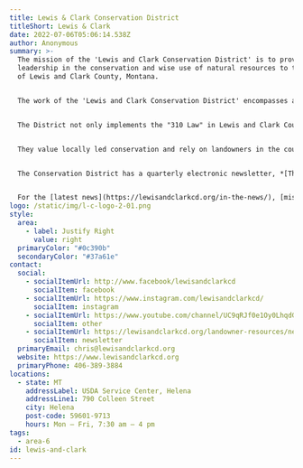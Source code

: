 ```yaml
---
title: Lewis & Clark Conservation District
titleShort: Lewis & Clark
date: 2022-07-06T05:06:14.538Z
author: Anonymous
summary: >-
  The mission of the 'Lewis and Clark Conservation District' is to provide
  leadership in the conservation and wise use of natural resources to the people
  of Lewis and Clark County, Montana.


  The work of the 'Lewis and Clark Conservation District' encompasses aspects of water, plant and people resources.  Community education and active involvement in projects and programs related to these resources.


  The District not only implements the "310 Law" in Lewis and Clark County, doing permitting for private projects on streams and rivers, and the reservoirs on the Missouri River, but they also are actively involved in promotion of using willow soil lifts, and other bioengineering techniques to restore stream and river banks in the county. They are involved in the Lake Helena Watershed Group and the Sun River Watershed Group.


  They value locally led conservation and rely on landowners in the county to assist in planning and project work. They also value collaboration with partners of all sorts to stretch budgets and get critical work done in the county.


  The Conservation District has a quarterly electronic newsletter, *[The Explorer](https://lewisandclarkcd.org/landowner-resources/newsletter/)*, annual workshops, and participation in youth and adult education programs encompassing riparian grazing, stream and river health, soil health, pollinators and more. They also work with their state legislators, informing them of current resource issues and challenges in their area.


  For the [latest news](https://lewisandclarkcd.org/in-the-news/), [mission and history](https://lewisandclarkcd.org/about-us/), [landowner resources](https://lewisandclarkcd.org/landowner-resources/), and [programs](https://lewisandclarkcd.org/programs/) offered by Lewis and Clark CD, visit their website at [Lewis and Clark Conservation District website](https://lewisandclarkcd.org).
logo: /static/img/l-c-logo-2-01.png
style:
  area:
    - label: Justify Right
      value: right
  primaryColor: "#0c390b"
  secondaryColor: "#37a61e"
contact:
  social:
    - socialItemUrl: http://www.facebook/lewisandclarkcd
      socialItem: facebook
    - socialItemUrl: https://www.instagram.com/lewisandclarkcd/
      socialItem: instagram
    - socialItemUrl: https://www.youtube.com/channel/UC9qRJf0e1Oy0LhqdGKQV-GQ
      socialItem: other
    - socialItemUrl: https://lewisandclarkcd.org/landowner-resources/newsletter/
      socialItem: newsletter
  primaryEmail: chris@lewisandclarkcd.org
  website: https://www.lewisandclarkcd.org
  primaryPhone: 406-389-3884
locations:
  - state: MT
    addressLabel: USDA Service Center, Helena
    addressLine1: 790 Colleen Street
    city: Helena
    post-code: 59601-9713
    hours: Mon – Fri, 7:30 am – 4 pm
tags:
  - area-6
id: lewis-and-clark
---
```

